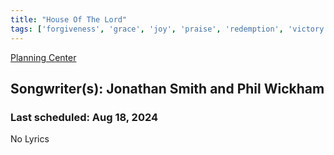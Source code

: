 ```yaml
---
title: "House Of The Lord"
tags: ['forgiveness', 'grace', 'joy', 'praise', 'redemption', 'victory', 'worship']
---
```


[Planning Center](https://services.planningcenteronline.com/songs/26163751)

## Songwriter(s): Jonathan Smith and Phil Wickham
### Last scheduled: Aug 18, 2024          

No Lyrics
